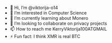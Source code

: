 - 👋 Hi, I’m @viktorija-o14
- 👀 I’m interested in Computer Science
- 🌱 I’m currently learning about Monero
- 💞️ I’m looking to collaborate on privacy projects
- 📫 How to reach me KerryViktorija100ATGMAIL
- ⚡ Fun fact: I think XMR is real BTC

<!---
viktorija-o14/viktorija-o14 is a ✨ special ✨ repository because its `README.md` (this file) appears on your GitHub profile.
You can click the Preview link to take a look at your changes.
--->
